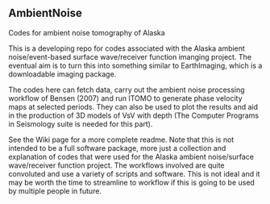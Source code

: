 ## AmbientNoise

Codes for ambient noise tomography of Alaska

This is a developing repo for codes associated with the Alaska ambient noise/event-based surface wave/receiver function imanging project. 
The eventual aim is to turn this into something similar to EarthImaging, which is a downloadable imaging package.  

The codes here can fetch data, carry out the ambient noise processing workflow of Bensen (2007) and run ITOMO to generate 
phase velocity maps at selected periods. They can also be used to plot the results and aid in the production of 3D models of VsV with depth (The Computer Programs in Seismology suite is needed for this part).  

See the Wiki page for a more complete readme. Note that this is not intended to be a full software package, more just a collection and explanation of codes that were used for the Alaska ambient noise/surface wave/receiver function project. The workflows involved are quite convoluted and use a variety of scripts and software. This is not ideal and it may be worth the time to streamline to workflow if this is going to be used by multiple people in future.    
  
